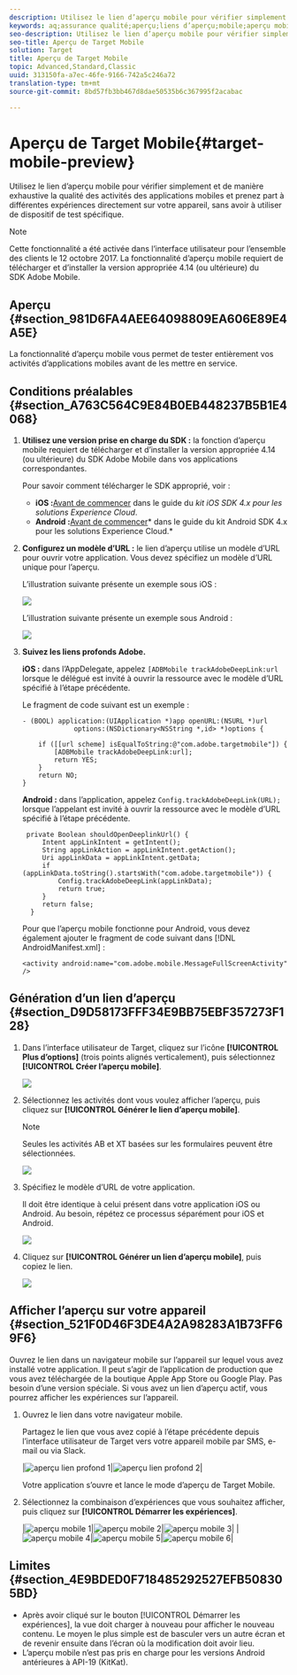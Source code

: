```yaml
---
description: Utilisez le lien d’aperçu mobile pour vérifier simplement et de manière exhaustive la qualité des activités des applications mobiles et prenez part à différentes expériences directement sur votre appareil, sans avoir à utiliser de dispositif de test spécifique.
keywords: aq;assurance qualité;aperçu;liens d’aperçu;mobile;aperçu mobile
seo-description: Utilisez le lien d’aperçu mobile pour vérifier simplement et de manière exhaustive la qualité des activités des applications mobiles et prenez part à différentes expériences directement sur votre appareil, sans avoir à utiliser de dispositif de test spécifique.
seo-title: Aperçu de Target Mobile
solution: Target
title: Aperçu de Target Mobile
topic: Advanced,Standard,Classic
uuid: 313150fa-a7ec-46fe-9166-742a5c246a72
translation-type: tm+mt
source-git-commit: 8bd57fb3bb467d8dae50535b6c367995f2acabac

---
```



# Aperçu de Target Mobile{#target-mobile-preview}

Utilisez le lien d’aperçu mobile pour vérifier simplement et de manière exhaustive la qualité des activités des applications mobiles et prenez part à différentes expériences directement sur votre appareil, sans avoir à utiliser de dispositif de test spécifique.

>[!NOTE]
>
>Cette fonctionnalité a été activée dans l’interface utilisateur pour l’ensemble des clients le 12 octobre 2017. La fonctionnalité d’aperçu mobile requiert de télécharger et d’installer la version appropriée 4.14 (ou ultérieure) du SDK Adobe Mobile.

## Aperçu {#section_981D6FA4AEE64098809EA606E89E4A5E}

La fonctionnalité d’aperçu mobile vous permet de tester entièrement vos activités d’applications mobiles avant de les mettre en service.

## Conditions préalables {#section_A763C564C9E84B0EB448237B5B1E4068}

1. **Utilisez une version prise en charge du SDK :** la fonction d’aperçu mobile requiert de télécharger et d’installer la version appropriée 4.14 (ou ultérieure) du SDK Adobe Mobile dans vos applications correspondantes.

   Pour savoir comment télécharger le SDK approprié, voir :

   * **iOS :**[Avant de commencer](https://marketing.adobe.com/resources/help/en_US/mobile/ios/requirements.html) dans le guide du *kit iOS SDK 4.x pour les solutions Experience Cloud*.
   * **Android :**[Avant de commencer](https://marketing.adobe.com/resources/help/en_US/mobile/android/requirements.html)* dans le guide du kit Android SDK 4.x pour les solutions Experience Cloud.*

1. **Configurez un modèle d’URL :** le lien d’aperçu utilise un modèle d’URL pour ouvrir votre application. Vous devez spécifiez un modèle d’URL unique pour l’aperçu.

   L’illustration suivante présente un exemple sous iOS :

   ![](assets/mobile-preview-url-scheme-ios.png)

   L’illustration suivante présente un exemple sous Android :

   ![](assets/Android_Deeplink.png)

1. **Suivez les liens profonds Adobe.**

   **iOS :** dans l’AppDelegate, appelez `[ADBMobile trackAdobeDeepLink:url` lorsque le délégué est invité à ouvrir la ressource avec le modèle d’URL spécifié à l’étape précédente.

   Le fragment de code suivant est un exemple :

   ```
   - (BOOL) application:(UIApplication *)app openURL:(NSURL *)url 
                options:(NSDictionary<NSString *,id> *)options { 
   
       if ([[url scheme] isEqualToString:@"com.adobe.targetmobile"]) { 
           [ADBMobile trackAdobeDeepLink:url]; 
           return YES; 
       } 
       return NO; 
   } 
   ```

   **Android :** dans l’application, appelez `Config.trackAdobeDeepLink(URL);` lorsque l’appelant est invité à ouvrir la ressource avec le modèle d’URL spécifié à l’étape précédente.

   ```
    private Boolean shouldOpenDeeplinkUrl() { 
        Intent appLinkIntent = getIntent(); 
        String appLinkAction = appLinkIntent.getAction(); 
        Uri appLinkData = appLinkIntent.getData; 
        if (appLinkData.toString().startsWith("com.adobe.targetmobile")) { 
            Config.trackAdobeDeepLink(appLinkData); 
            return true; 
        } 
        return false; 
     }
   ```

   Pour que l’aperçu mobile fonctionne pour Android, vous devez également ajouter le fragment de code suivant dans [!DNL AndroidManifest.xml] :

   ```
   <activity android:name="com.adobe.mobile.MessageFullScreenActivity" />
   ```

## Génération d’un lien d’aperçu {#section_D9D58173FFF34E9BB75EBF357273F128}

1. Dans l’interface utilisateur de Target, cliquez sur l’icône **[!UICONTROL Plus d’options]** (trois points alignés verticalement), puis sélectionnez **[!UICONTROL Créer l’aperçu mobile]**.

   ![](assets/mobile-preview-create.png)

1. Sélectionnez les activités dont vous voulez afficher l’aperçu, puis cliquez sur **[!UICONTROL Générer le lien d’aperçu mobile]**.

   >[!NOTE]
   >
   >Seules les activités AB et XT basées sur les formulaires peuvent être sélectionnées.

   ![](assets/mobile-preview-select-activities.png)

1. Spécifiez le modèle d’URL de votre application.

   Il doit être identique à celui présent dans votre application iOS ou Android. Au besoin, répétez ce processus séparément pour iOS et Android.

   ![](assets/mobile-preview-enter-url-scheme.png)

1. Cliquez sur **[!UICONTROL Générer un lien d’aperçu mobile]**, puis copiez le lien.

   ![](assets/mobile-preview-generate-and-copy.png)

## Afficher l’aperçu sur votre appareil {#section_521F0D46F3DE4A2A98283A1B73FF69F6}

Ouvrez le lien dans un navigateur mobile sur l’appareil sur lequel vous avez installé votre application. Il peut s’agir de l’application de production que vous avez téléchargée de la boutique Apple App Store ou Google Play. Pas besoin d’une version spéciale. Si vous avez un lien d’aperçu actif, vous pourrez afficher les expériences sur l’appareil.

1. Ouvrez le lien dans votre navigateur mobile.

   Partagez le lien que vous avez copié à l’étape précédente depuis l’interface utilisateur de Target vers votre appareil mobile par SMS, e-mail ou via Slack.

   |![aperçu lien profond 1](/help/c-target-mobile-app/assets/mobile-preview-open-deeplink.png)|![aperçu lien profond 2](/help/c-target-mobile-app/assets/mobile-preview-open-app.png)|

   Votre application s’ouvre et lance le mode d’aperçu de Target Mobile.

1. Sélectionnez la combinaison d’expériences que vous souhaitez afficher, puis cliquez sur **[!UICONTROL Démarrer les expériences]**.

   |![aperçu mobile 1](/help/c-target-mobile-app/assets/mobile-preview-experience-selection-1.png)|![aperçu mobile 2](/help/c-target-mobile-app/assets/mobile-preview-experience-result-1-france.png)|![aperçu mobile 3](/help/c-target-mobile-app/assets/mobile-preview-experience-result-1-shipfree.png)|
|![aperçu mobile 4](/help/c-target-mobile-app/assets/mobile-preview-experience-selection-2.png)|![aperçu mobile 5](/help/c-target-mobile-app/assets/mobile-preview-experience-result-2-aus.png)|![aperçu mobile 6](/help/c-target-mobile-app/assets/mobile-preview-experience-result-2-10off.png)|

## Limites {#section_4E9BDED0F718485292527EFB508305BD}

* Après avoir cliqué sur le bouton [!UICONTROL Démarrer les expériences], la vue doit charger à nouveau pour afficher le nouveau contenu. Le moyen le plus simple est de basculer vers un autre écran et de revenir ensuite dans l’écran où la modification doit avoir lieu.
* L’aperçu mobile n’est pas pris en charge pour les versions Android antérieures à API-19 (KitKat).